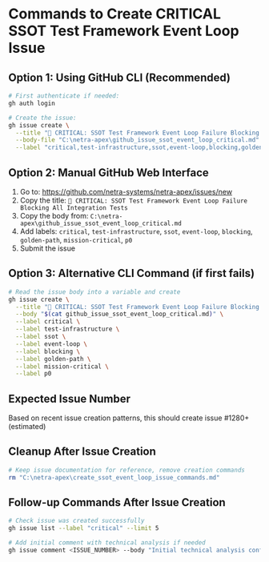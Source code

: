 # Commands to Create CRITICAL SSOT Test Framework Event Loop Issue

## Option 1: Using GitHub CLI (Recommended)
```bash
# First authenticate if needed:
gh auth login

# Create the issue:
gh issue create \
  --title "🚨 CRITICAL: SSOT Test Framework Event Loop Failure Blocking All Integration Tests" \
  --body-file "C:\netra-apex\github_issue_ssot_event_loop_critical.md" \
  --label "critical,test-infrastructure,ssot,event-loop,blocking,golden-path,mission-critical,p0"
```

## Option 2: Manual GitHub Web Interface
1. Go to: https://github.com/netra-systems/netra-apex/issues/new
2. Copy the title: `🚨 CRITICAL: SSOT Test Framework Event Loop Failure Blocking All Integration Tests`
3. Copy the body from: `C:\netra-apex\github_issue_ssot_event_loop_critical.md`
4. Add labels: `critical`, `test-infrastructure`, `ssot`, `event-loop`, `blocking`, `golden-path`, `mission-critical`, `p0`
5. Submit the issue

## Option 3: Alternative CLI Command (if first fails)
```bash
# Read the issue body into a variable and create
gh issue create \
  --title "🚨 CRITICAL: SSOT Test Framework Event Loop Failure Blocking All Integration Tests" \
  --body "$(cat github_issue_ssot_event_loop_critical.md)" \
  --label critical \
  --label test-infrastructure \
  --label ssot \
  --label event-loop \
  --label blocking \
  --label golden-path \
  --label mission-critical \
  --label p0
```

## Expected Issue Number
Based on recent issue creation patterns, this should create issue #1280+ (estimated)

## Cleanup After Issue Creation
```bash
# Keep issue documentation for reference, remove creation commands
rm "C:\netra-apex\create_ssot_event_loop_issue_commands.md"
```

## Follow-up Commands After Issue Creation
```bash
# Check issue was created successfully
gh issue list --label "critical" --limit 5

# Add initial comment with technical analysis if needed
gh issue comment <ISSUE_NUMBER> --body "Initial technical analysis confirms this is blocking all business-critical test validation. Priority fix required for deployment confidence."
```